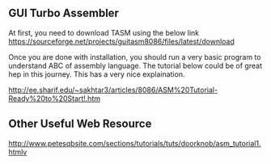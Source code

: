## GUI Turbo Assembler 

At first, you need to download TASM using the below link
https://sourceforge.net/projects/guitasm8086/files/latest/download

Once you are done with installation, you should run a very basic program to understand ABC of assembly language. The tutorial below could be of great hep in this journey. This has a very nice explaination.

http://ee.sharif.edu/~sakhtar3/articles/8086/ASM%20Tutorial-Ready%20to%20Start!.htm


## Other Useful Web Resource

http://www.petesqbsite.com/sections/tutorials/tuts/doorknob/asm_tutorial1.htmlv
